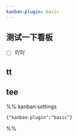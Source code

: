 ```yaml
---
kanban-plugin: basic
---
```


## 测试一下看板

- [ ] 吖吖


## tt



## tee





%% kanban:settings
```
{"kanban-plugin":"basic"}
```
%%